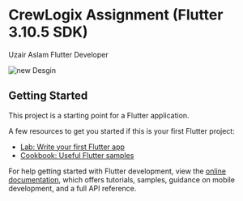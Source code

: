 # CrewLogix Assignment (Flutter 3.10.5 SDK)

Uzair Aslam Flutter Developer

![new Desgin](https://github.com/iuzairaslam/Uzair_Aslam_Crewlogix_Assignment/assets/89253314/4c1a607f-4274-43cb-8ac0-ed213d170e3e)


## Getting Started

This project is a starting point for a Flutter application.

A few resources to get you started if this is your first Flutter project:

- [Lab: Write your first Flutter app](https://docs.flutter.dev/get-started/codelab)
- [Cookbook: Useful Flutter samples](https://docs.flutter.dev/cookbook)

For help getting started with Flutter development, view the
[online documentation](https://docs.flutter.dev/), which offers tutorials,
samples, guidance on mobile development, and a full API reference.
